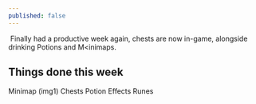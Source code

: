 ```yaml
---
published: false
---
```


![]()
Finally had a productive week again, chests are now in-game, alongside drinking Potions and M<inimaps.

## Things done this week

Minimap (img1)
Chests
Potion Effects
Runes